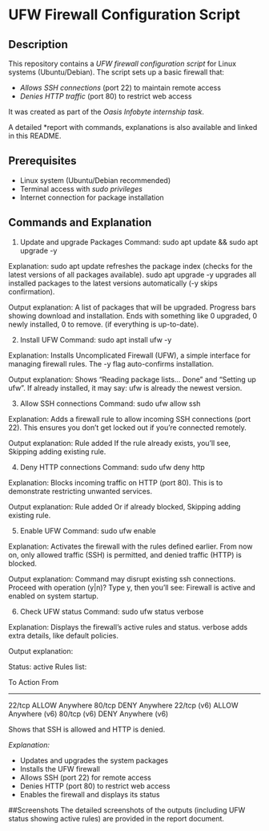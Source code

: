 # UFW Firewall Configuration Script

## Description

This repository contains a *UFW firewall configuration script* for Linux systems (Ubuntu/Debian). The script sets up a basic firewall that:

* *Allows SSH connections* (port 22) to maintain remote access
* *Denies HTTP traffic* (port 80) to restrict web access

It was created as part of the *Oasis Infobyte internship task*.

A detailed *report with commands, explanations is also available and linked in this README.

## Prerequisites

* Linux system (Ubuntu/Debian recommended)
* Terminal access with *sudo privileges*
* Internet connection for package installation

## Commands and Explanation

1. Update and upgrade Packages
 Command:
 sudo apt update && sudo apt upgrade -y

Explanation:
sudo apt update refreshes the package index (checks for the latest versions of all packages available).
sudo apt upgrade -y upgrades all installed packages to the latest versions automatically (-y skips confirmation).

Output explanation:
A list of packages that will be upgraded.
Progress bars showing download and installation.
Ends with something like 0 upgraded, 0 newly installed, 0 to remove. (if everything is up-to-date).

2. Install UFW
Command:
sudo apt install ufw -y

Explanation:
Installs Uncomplicated Firewall (UFW), a simple interface for managing firewall rules.
The -y flag auto-confirms installation.

Output explanation:
Shows “Reading package lists… Done” and “Setting up ufw”.
If already installed, it may say: ufw is already the newest version.

3. Allow SSH connections
Command:
sudo ufw allow ssh

Explanation:
Adds a firewall rule to allow incoming SSH connections (port 22).
This ensures you don’t get locked out if you’re connected remotely.

Output explanation:
Rule added
If the rule already exists, you’ll see, Skipping adding existing rule.

4. Deny HTTP connections
Command:
sudo ufw deny http

Explanation:
Blocks incoming traffic on HTTP (port 80).
This is to demonstrate restricting unwanted services.

Output explanation:
Rule added
Or if already blocked, Skipping adding existing rule.

5. Enable UFW
Command:
sudo ufw enable

Explanation:
Activates the firewall with the rules defined earlier.
From now on, only allowed traffic (SSH) is permitted, and denied traffic (HTTP) is blocked.

Output explanation:
Command may disrupt existing ssh connections. Proceed with operation (y|n)?
Type y, then you’ll see: Firewall is active and enabled on system startup.

6. Check UFW status
Command:
sudo ufw status verbose

Explanation:
Displays the firewall’s active rules and status.
verbose adds extra details, like default policies.

Output explanation:

Status: active
Rules list:

To                         Action      From
--                         ------      ----
22/tcp                     ALLOW       Anywhere
80/tcp                     DENY        Anywhere
22/tcp (v6)                ALLOW       Anywhere (v6)
80/tcp (v6)                DENY        Anywhere (v6)


Shows that SSH is allowed and HTTP is denied.


*Explanation:*

* Updates and upgrades the system packages
* Installs the UFW firewall
* Allows SSH (port 22) for remote access
* Denies HTTP (port 80) to restrict web access
* Enables the firewall and displays its status
  
##Screenshots 
The detailed screenshots of the outputs (including UFW status showing active rules) are provided in the report document.
